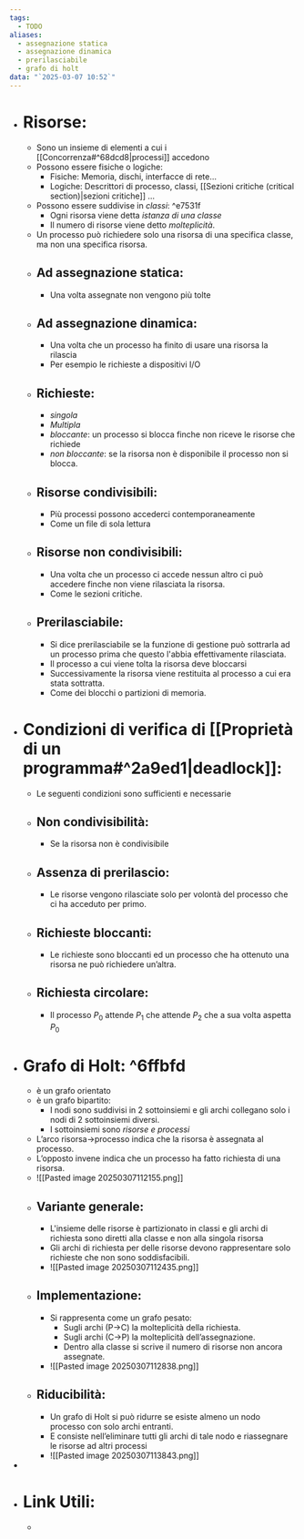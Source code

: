 ```yaml
---
tags:
  - TODO
aliases:
  - assegnazione statica
  - assegnazione dinamica
  - prerilasciabile
  - grafo di holt
data: "`2025-03-07 10:52`"
---
```

- # Risorse:
	- Sono un insieme di elementi a cui i [[Concorrenza#^68dcd8|processi]] accedono
	- Possono essere fisiche o logiche:
		- Fisiche: Memoria, dischi, interfacce di rete…
		- Logiche: Descrittori di processo, classi, [[Sezioni critiche (critical section)|sezioni critiche]] … 
	- Possono essere suddivise in _classi_: ^e7531f
		- Ogni risorsa viene detta _istanza di una classe_
		- Il numero di risorse viene detto _molteplicità_.
	- Un processo può richiedere solo una risorsa di una specifica classe, ma non una specifica risorsa.
	- ## Ad assegnazione statica:
		- Una volta assegnate non vengono più tolte
	- ## Ad assegnazione dinamica:
		- Una volta che un processo ha finito di usare una risorsa la rilascia
		- Per esempio le richieste a dispositivi I/O
	- ## Richieste:
		- _singola_
		- _Multipla_
		- _bloccante_: un processo si blocca finche non riceve le risorse che richiede
		- _non bloccante_: se la risorsa non è disponibile il processo non si blocca.
	- ## Risorse condivisibili:
		- Più processi possono accederci contemporaneamente
		- Come un file di sola lettura
	- ## Risorse non condivisibili:
		- Una volta che un processo ci accede nessun altro ci può accedere finche non viene rilasciata la risorsa.
		- Come le sezioni critiche.
	- ## Prerilasciabile:
		- Si dice prerilasciabile se la funzione di gestione può sottrarla ad un processo prima che questo l'abbia effettivamente rilasciata.
		- Il processo a cui viene tolta la risorsa deve bloccarsi
		- Successivamente la risorsa viene restituita al processo a cui era stata sottratta.
		- Come dei blocchi o partizioni di memoria.
- # Condizioni di verifica di [[Proprietà di un programma#^2a9ed1|deadlock]]:
	- Le seguenti condizioni sono sufficienti e necessarie
	- ## Non condivisibilità:
		- Se la risorsa non è condivisibile
	- ## Assenza di prerilascio:
		- Le risorse vengono rilasciate solo per volontà del processo che ci ha acceduto per primo.
	- ## Richieste bloccanti:
		- Le richieste sono bloccanti ed un processo che ha ottenuto una risorsa ne può richiedere un’altra.
	- ## Richiesta circolare:
		- Il processo $P_{0}$ attende $P_{1}$ che attende $P_{2}$ che a sua volta aspetta $P_{0}$ 
- # Grafo di Holt: ^6ffbfd
	- è un grafo orientato
	- è un grafo bipartito:
		- I nodi sono suddivisi in 2 sottoinsiemi e gli archi collegano solo i nodi di 2 sottoinsiemi diversi.
		- I sottoinsiemi sono _risorse e processi_
	- L’arco risorsa→processo indica che la risorsa è assegnata al processo.
	- L’opposto invene indica che un processo ha fatto richiesta di una risorsa.
	- ![[Pasted image 20250307112155.png]]
	- ## Variante generale:
		- L'insieme delle risorse è partizionato in classi e gli archi di richiesta sono diretti alla classe e non alla singola risorsa
		- Gli archi di richiesta per delle risorse devono rappresentare solo richieste che non sono soddisfacibili. 
		- ![[Pasted image 20250307112435.png]]
	- ## Implementazione:
		- Si rappresenta come un grafo pesato:
			- Sugli archi (P→C) la molteplicità della richiesta.
			- Sugli archi (C→P) la molteplicità dell’assegnazione.
			- Dentro alla classe si scrive il numero di risorse non ancora assegnate.
		- ![[Pasted image 20250307112838.png]]
	- ## Riducibilità:
		- Un grafo di Holt si può ridurre se esiste almeno un nodo processo con solo archi entranti.
		- E consiste nell’eliminare tutti gli archi di tale nodo e riassegnare le risorse ad altri processi
		- ![[Pasted image 20250307113843.png]]
- 
- # Link Utili:
	- 